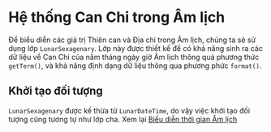 # Hệ thống Can Chi trong Âm lịch
Để biểu diễn các giá trị Thiên can và Địa chi trong Âm lịch, chúng ta sẽ sử dụng lớp `LunarSexagenary`. Lớp này được thiết kế để có khả năng sinh ra các dữ liệu về Can Chi của năm tháng ngày giờ Âm lịch thông quá phương thức `getTerm()`, và khả năng định dạng dữ liệu thông qua phương phức `format()`.

## Khởi tạo đối tượng
`LunarSexagenary` được kế thừa từ `LunarDateTime`, do vậy việc khởi tạo đối tượng cũng tương tự như lớp cha. Xem lại [Biểu diễn thời gian Âm lịch](/docs/Vietnamese/02-ngay-thang-nam-am-lich)

